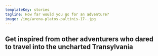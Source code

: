 ```yaml
---
templateKey: stories
tagline: How far would you go for an adventure?
image: /img/arena-platos-paltinis-17-.jpg
---
```

## Get inspired from other adventurers who dared to travel into the uncharted Transylvania
